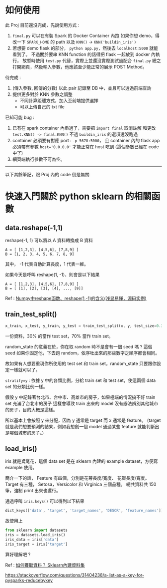 



# 如何使用

此 Proj 目前還沒完成，先說使用方式 : 

1. ``final.py`` 可以在有裝 Spark 的 Docker Container 內跑
  如果你想 demo，得改一下  ``SPARK_HOME`` 的 path
  以及 ``KNN()`` -> ``KNN('buildin_iris')``
2. 若想要 demo flask 的部分， ``python app.py``，然後去 ``localhost:5000`` 就能看到了。
  不過關於要串 KNN function 的話得把 flask 一起放到 docker 內執行，
  故暫時使用 ``test.py`` 代替，實際上並還沒實際測試過配合 ``final.py``
  總之打開網頁，然後輸入參數，他應該至少能正常的展示 POST Method。



待完成 : 

1. (傳入參數, 回傳的分數) 以此 pair 記錄至 DB 中，並且可以透過前端查詢
2. 提供更多對於 KNN 參數之調整
   - 不同計算距離方式，加入至前端提供選擇
   - 可以上傳自己的 txt file



已知可能 bug :

1. 已有在 spark container 內串過了，需要把 ``import final`` 取消註解
   和更改 ``test.KNN() -> final.KNN()``
   不過 ``buildin_iris`` 的選項還沒跑過
2. container 必須要有對應 port : ``-p 5678:5000``，
   且 container 內的 flask app 必須帶有參數 ``host='0.0.0.0'`` 才能正常在 host 吃到
   (這個參數已經在 code 中了)
3. 網頁端執行參數不可為空。



------------------------------------

以下其餘筆記，跟 Proj 內的 code 倒是無關

# 快速入門關於 python sklearn 的相關函數



## data.reshape(-1,1)

reshape(-1, 1) 可以將以 A 資料轉換成 B 資料

```
A = [ [1,2,3], [4,5,6], [7,8,9] ]
B = [1, 2, 3, 4, 5, 6, 7, 8, 9]
```

其中， -1 代表自動計算長度，1 代表一維。

如果今天是呼叫 reshape(1, -1)，則會是以下結果

```
A = [ [1,2,3], [4,5,6], [7,8,9] ]
B = [ [1], [2], [3], [4], ..., [9]]
```



Ref : [Numpy中reshape函数、reshape(1,-1)的含义(浅显易懂，源码实例)](https://blog.csdn.net/W_weiying/article/details/82112337)



## train_test_split()

```python
x_train, x_test, y_train, y_test = train_test_split(x, y, test_size=0.3, train_size=0.7, random_state=35, stratify=y)

```

一份資料，30% 的當作 test set，70% 當作 train set。

random_state 的意義在於，你在取 random 時不是會有一個 seed 嗎 ? 
這個 seed 如果你固定他，下去跑 random，依序吐出來的那些數字之順序都會相同。

故如果有人想要重現你所使用的 test set 和 train set，random_state 只要跟你設定一樣就可以了。

``stratify=y`` : 依據 y 中的各類比例，分給 train set 和 test set，使這兩個 data set 的分類比例一樣。

假設 y 中記錄著台北市、台中市、高雄市的房子，如果極端的情況搞不好 train set 充滿了台北市的房子
這樣會導致 train 出來的 model 沒有辦法辨別其他城市的房子，目的大概是這樣。

所以基本上會按照 y 來分配，因為 y 通常是 target 而 x 通常是 feature。
(target 就是我們想要預測的結果，例如我想創一個 model 通過某些 feature 就能判斷出是哪個城市的房子。)



## load_iris()

iris 就是鳶尾花，這個 data set 是在 sklearn 內建的 example dataset，方便寫 example 使用。

簡介一下的話，
Feature 有四個，分別是花萼長度/寬度、 花瓣長度/寬度。
Target 有三種， Setosa，Versicolor 和 Virginica 三個品種。
總共資料共 150 筆，強制 print 出來也還行。

通過呼叫 ``iris.keys()`` 可以得到以下結果

```python
dict_keys(['data', 'target', 'target_names', 'DESCR', 'feature_names'])
```

故使用上

```python
from sklearn import datasets
iris = datasets.load_iris()
iris_data = iris['data']
iris_target = iris['target']
```

算好理解吧 ? 

Ref : [如何獲取資料？ Sklearn內建資料集](https://medium.com/jameslearningnote/%E8%B3%87%E6%96%99%E5%88%86%E6%9E%90-%E6%A9%9F%E5%99%A8%E5%AD%B8%E7%BF%92-%E7%AC%AC2-1%E8%AC%9B-%E5%A6%82%E4%BD%95%E7%8D%B2%E5%8F%96%E8%B3%87%E6%96%99-sklearn%E5%85%A7%E5%BB%BA%E8%B3%87%E6%96%99%E9%9B%86-baa8f027ed7b)







https://stackoverflow.com/questions/31404238/a-list-as-a-key-for-pysparks-reducebykey